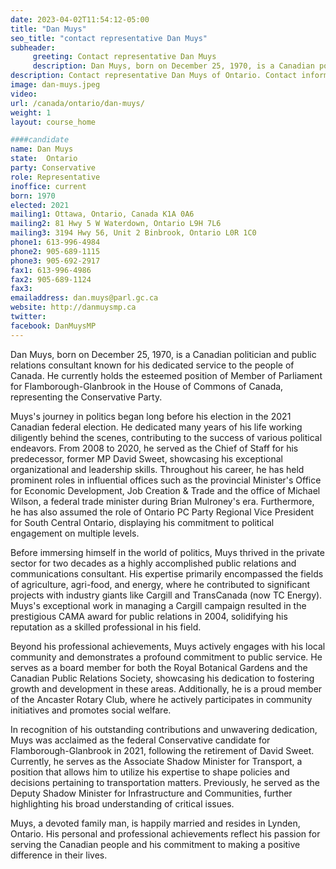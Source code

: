 ```yaml
---
date: 2023-04-02T11:54:12-05:00
title: "Dan Muys"
seo_title: "contact representative Dan Muys"
subheader:
     greeting: Contact representative Dan Muys
     description: Dan Muys, born on December 25, 1970, is a Canadian politician and public relations consultant known for his dedicated service to the people of Canada.
description: Contact representative Dan Muys of Ontario. Contact information for Dan Muys includes email address, phone number, and mailing address.
image: dan-muys.jpeg
video:
url: /canada/ontario/dan-muys/
weight: 1
layout: course_home

####candidate
name: Dan Muys
state:	Ontario
party: Conservative
role: Representative
inoffice: current
born: 1970
elected: 2021
mailing1: Ottawa, Ontario, Canada K1A 0A6
mailing2: 81 Hwy 5 W Waterdown, Ontario L9H 7L6
mailing3: 3194 Hwy 56, Unit 2 Binbrook, Ontario L0R 1C0
phone1: 613-996-4984
phone2: 905-689-1115
phone3: 905-692-2917
fax1: 613-996-4986
fax2: 905-689-1124
fax3:
emailaddress: dan.muys@parl.gc.ca
website: http://danmuysmp.ca
twitter:
facebook: DanMuysMP
---
```


Dan Muys, born on December 25, 1970, is a Canadian politician and public relations consultant known for his dedicated service to the people of Canada. He currently holds the esteemed position of Member of Parliament for Flamborough-Glanbrook in the House of Commons of Canada, representing the Conservative Party.

Muys's journey in politics began long before his election in the 2021 Canadian federal election. He dedicated many years of his life working diligently behind the scenes, contributing to the success of various political endeavors. From 2008 to 2020, he served as the Chief of Staff for his predecessor, former MP David Sweet, showcasing his exceptional organizational and leadership skills. Throughout his career, he has held prominent roles in influential offices such as the provincial Minister's Office for Economic Development, Job Creation & Trade and the office of Michael Wilson, a federal trade minister during Brian Mulroney's era. Furthermore, he has also assumed the role of Ontario PC Party Regional Vice President for South Central Ontario, displaying his commitment to political engagement on multiple levels.

Before immersing himself in the world of politics, Muys thrived in the private sector for two decades as a highly accomplished public relations and communications consultant. His expertise primarily encompassed the fields of agriculture, agri-food, and energy, where he contributed to significant projects with industry giants like Cargill and TransCanada (now TC Energy). Muys's exceptional work in managing a Cargill campaign resulted in the prestigious CAMA award for public relations in 2004, solidifying his reputation as a skilled professional in his field.

Beyond his professional achievements, Muys actively engages with his local community and demonstrates a profound commitment to public service. He serves as a board member for both the Royal Botanical Gardens and the Canadian Public Relations Society, showcasing his dedication to fostering growth and development in these areas. Additionally, he is a proud member of the Ancaster Rotary Club, where he actively participates in community initiatives and promotes social welfare.

In recognition of his outstanding contributions and unwavering dedication, Muys was acclaimed as the federal Conservative candidate for Flamborough-Glanbrook in 2021, following the retirement of David Sweet. Currently, he serves as the Associate Shadow Minister for Transport, a position that allows him to utilize his expertise to shape policies and decisions pertaining to transportation matters. Previously, he served as the Deputy Shadow Minister for Infrastructure and Communities, further highlighting his broad understanding of critical issues.

Muys, a devoted family man, is happily married and resides in Lynden, Ontario. His personal and professional achievements reflect his passion for serving the Canadian people and his commitment to making a positive difference in their lives.
